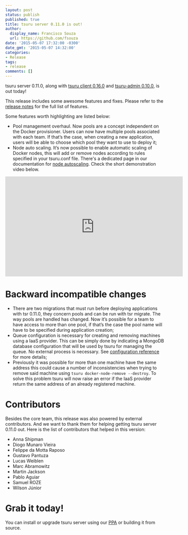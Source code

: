 ```yaml
---
layout: post
status: publish
published: true
title: tsuru server 0.11.0 is out!
author:
  display_name: Francisco Souza
  url: https://github.com/fsouza
date: '2015-05-07 17:32:00 -0300'
date_gmt: '2015-05-07 14:32:00'
categories:
- Release
tags:
- release
comments: []
---
```


tsuru server 0.11.0, along with [tsuru client 0.16.0](https://github.com/tsuru/tsuru-client/releases/tag/0.16.0) and [tsuru-admin 0.10.0](https://github.com/tsuru/tsuru-admin/releases/tag/0.10.0), is out today!

This release includes some awesome features and fixes. Please refer to the [release notes](http://docs.tsuru.io/en/stable/releases/tsr/0.11.0.html) for the full list of features.

Some features worth highlighting are listed below:

* Pool management overhaul. Now pools are a concept independent on the Docker provisioner. Users can now have multiple pools associated with each team. If that’s the case, when creating a new application, users will be able to choose which pool they want to use to deploy it;
* Node auto scaling. It’s now possible to enable automatic scaling of Docker nodes, this will add or remove nodes according to rules specified in your tsuru.conf file. There's a dedicated page in our documentation for [node autoscaling](http://docs.tsuru.io/en/stable/advanced_topics/node_scaling.html). Check the short demonstration video below.

<iframe width="560" height="315" src="https://www.youtube.com/embed/l6FOOnxLLiQ" frameborder="0" allowfullscreen></iframe>

Backward incompatible changes
=============================

* There are two migrations that must run before deploying applications with tsr 0.11.0, they concern pools and can be run with tsr migrate. The way pools are handled has changed. Now it’s possible for a team to have access to more than one pool, if that’s the case the pool name will have to be specified during application creation;
* Queue configuration is necessary for creating and removing machines using a IaaS provider. This can be simply done by indicating a MongoDB database configuration that will be used by tsuru for managing the queue. No external process is necessary. See [configuration reference](http://docs.tsuru.io/en/stable/reference/config.html#config-queue) for more details;
* Previously it was possible for more than one machine have the same address this could cause a number of inconsistencies when trying to remove said machine using ``tsuru docker-node-remove --destroy``. To solve this problem tsuru will now raise an error if the IaaS provider return the same address of an already registered machine.

Contributors
============

Besides the core team, this release was also powered by external contributors.  And we want to thank them for helping getting tsuru server 0.11.0 out. Here is the list of contributors that helped in this version:

- Anna Shipman
- Diogo Munaro Vieira
- Felippe da Motta Raposo
- Gustavo Pantuza
- Lucas Weiblen
- Marc Abramowitz
- Martin Jackson
- Pablo Aguiar
- Samuel ROZE
- Wilson Júnior

Grab it today!
==============

You can install or upgrade tsuru server using our [PPA](http://docs.tsuru.io/en/stable/installing/api.html#adding-repositories) or building it from source.

